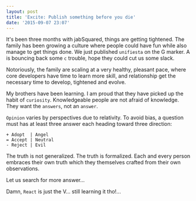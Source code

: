 ```yaml
---
layout: post
title: 'Excite: Publish something before you die'
date: '2015-09-07 23:07'
---
```


It's been three months with jabSquared, things are getting tightened. The family has been growing a culture where people could have fun while also manage to get things done. We just published `unifiesta` on the G marker. A is bouncing back some `c` trouble, hope they could cut us some slack.

Notoriously, the family are scaling at a very healthy, pleasant pace, where core developers have time to learn more skill, and relationship get the necessary time to develop, tightened and evolve.

My brothers have been learning. I am proud that they have picked up the habit of `curiosity`. Knowledgeable people are not afraid of knowledge. They want the `answers`, not an `answer`.

`Opinion` varies by perspectives due to relativity. To avoid bias, a question must has at least three answer each heading toward three direction:

```
+ Adopt  | Angel
= Accept | Neutral
- Reject | Evil
```

The truth is not generalized. The truth is formalized. Each and every person embraces their own truth which they themselves crafted from their own observations.

Let us search for more answer...

Damn, `React` is just the V... still learning it tho!...
